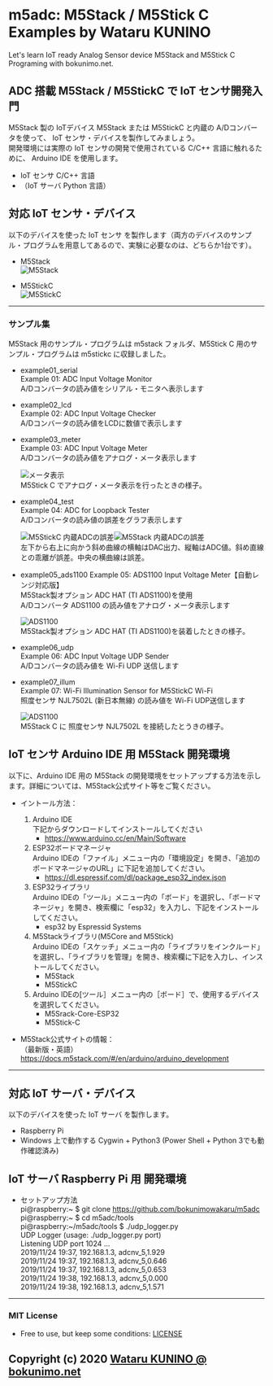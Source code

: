 # m5adc: M5Stack / M5Stick C Examples by Wataru KUNINO
Let's learn IoT ready Analog Sensor device M5Stack and M5Stick C Programing with bokunimo.net.

## ADC 搭載 M5Stack / M5StickC で IoT センサ開発入門
M5Stack 製の IoTデバイス M5Stack または M5StickC と内蔵の A/Dコンバータを使って、 IoT センサ・デバイスを製作してみましょう。  
開発環境には実際の IoT センサの開発で使用されている C/C++ 言語に触れるために、 Arduino IDE を使用します。  
- IoT センサ C/C++ 言語  
- （IoT サーバ Python 言語）  

## 対応 IoT センサ・デバイス  
以下のデバイスを使った IoT センサ を製作します（両方のデバイスのサンプル・プログラムを用意してあるので、実験に必要なのは、どちらか1台です）。  
- M5Stack  
	![M5Stack](https://github.com/bokunimowakaru/m5adc/blob/image/image/DSC_0415.jpg)

- M5StickC  
	![M5StickC](https://github.com/bokunimowakaru/m5adc/blob/image/image/DSC_0418.jpg)

--------------------------------------------------------------------------------

### サンプル集  
M5Stack 用のサンプル・プログラムは m5stack フォルダ、M5Stick C 用のサンプル・プログラムは m5stickc に収録しました。  

- example01_serial  
	Example 01: ADC Input Voltage Monitor  
	A/Dコンバータの読み値をシリアル・モニタへ表示します  

- example02_lcd  
	Example 02: ADC Input Voltage Checker  
	A/Dコンバータの読み値をLCDに数値で表示します  

- example03_meter  
	Example 03: ADC Input Voltage Meter  
	A/Dコンバータの読み値をアナログ・メータ表示します  
	
	![メータ表示](https://github.com/bokunimowakaru/m5adc/blob/image/image/DSC_0393.jpg)  
	M5Stick C でアナログ・メータ表示を行ったときの様子。

- example04_test  
	Example 04: ADC for Loopback Tester  
	A/Dコンバータの読み値の誤差をグラフ表示します  
	  
	![M5StickC 内蔵ADCの誤差](https://github.com/bokunimowakaru/m5adc/blob/image/image/DSC_0389.jpg)![M5Stack 内蔵ADCの誤差](https://github.com/bokunimowakaru/m5adc/blob/image/image/DSC_0440.jpg)  
	左下から右上に向かう斜め曲線の横軸はDAC出力、縦軸はADC値。斜め直線との乖離が誤差。中央の横曲線は誤差。  

- example05_ads1100
	Example 05: ADS1100 Input Voltage Meter【自動レンジ対応版】  
	M5Stack製オプション ADC HAT (TI ADS1100)を使用  
	A/Dコンバータ ADS1100 の読み値をアナログ・メータ表示します  
	  
	![ADS1100](https://github.com/bokunimowakaru/m5adc/blob/image/image/DSC_0400.jpg)  
	M5Stack製オプション ADC HAT (TI ADS1100)を装着したときの様子。  

- example06_udp  
	Example 06: ADC Input Voltage UDP Sender  
	A/Dコンバータの読み値を Wi-Fi UDP 送信します  

- example07_illum  
	Example 07: Wi-Fi Illumination Sensor for M5StickC Wi-Fi  
	照度センサ NJL7502L (新日本無線) の読み値を Wi-Fi UDP送信します  
	
	![ADS1100](https://github.com/bokunimowakaru/m5adc/blob/image/image/DSC_0432.jpg)  
	M5Stack C に 照度センサ NJL7502L を接続したとうきの様子。  

## IoT センサ Arduino IDE 用 M5Stack 開発環境
以下に、Arduino IDE 用の M5Stack の開発環境をセットアップする方法を示します。詳細については、M5Stack公式サイト等をご覧ください。  

- イントール方法：  
	1. Arduino IDE  
		下記からダウンロードしてインストールしてください  
		- https://www.arduino.cc/en/Main/Software  
	2. ESP32ボードマネージャ  
		Arduino IDEの「ファイル」メニュー内の「環境設定」を開き、「追加のボードマネージャのURL」に下記を追加してください。  
		- https://dl.espressif.com/dl/package_esp32_index.json  
	3. ESP32ライブラリ  
		Arduino IDEの「ツール」メニュー内の「ボード」を選択し、「ボードマネージャ」を開き、検索欄に「esp32」を入力し、下記をインストールしてください。  
		- esp32 by Espressid Systems  
	4. M5Stackライブラリ(M5Core and M5Stick)  
		Arduino IDEの「スケッチ」メニュー内の「ライブラリをインクルード」を選択し、「ライブラリを管理」を開き、検索欄に下記を入力し、インストールしてください。  
		- M5Stack  
		- M5StickC  
	5. Arduino IDEの[ツール］メニュー内の［ボード］で、使用するデバイスを選択してください。  
		- M5Srack-Core-ESP32  
		- M5Stick-C  
	
- M5Stack公式サイトの情報：  
	（最新版・英語）https://docs.m5stack.com/#/en/arduino/arduino_development  

--------------------------------------------------------------------------------

## 対応 IoT サーバ・デバイス  
以下のデバイスを使った IoT サーバ を製作します。  
- Raspberry Pi  
- Windows 上で動作する Cygwin + Python3 (Power Shell + Python 3でも動作確認済み)  

## IoT サーバ Raspberry Pi 用 開発環境

- セットアップ方法  
	pi@raspberry:~ $ git clone https://github.com/bokunimowakaru/m5adc  
	pi@raspberry:~ $ cd m5adc/tools  
	pi@raspberry:~/m5adc/tools $ ./udp_logger.py  
	UDP Logger (usage: ./udp_logger.py port)  
	Listening UDP port 1024 ...  
	2019/11/24 19:37, 192.168.1.3, adcnv_5,1.929  
	2019/11/24 19:37, 192.168.1.3, adcnv_5,0.646  
	2019/11/24 19:37, 192.168.1.3, adcnv_5,0.653  
	2019/11/24 19:38, 192.168.1.3, adcnv_5,0.000  
	2019/11/24 19:38, 192.168.1.3, adcnv_5,1.571  

--------------------------------------------------------------------------------

### MIT License
- Free to use, but keep some conditions: [LICENSE](https://github.com/bokunimowakaru/m5Janken/blob/master/LICENSE)

## Copyright (c) 2020 [Wataru KUNINO @ bokunimo.net](https://bokunimo.net)
